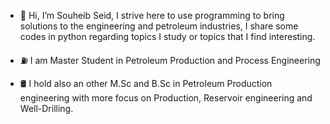 
- 👋 Hi, I’m Souheib Seid, I strive here to use programming to bring solutions to the engineering and petroleum industries, I share some codes in python regarding topics I study or topics that I find interesting.


- ⛽ I am Master Student in Petroleum Production and Process Engineering 
- 🛢 I hold also an other M.Sc and B.Sc in Petroleum Production engineering with more focus on Production, Reservoir engineering and Well-Drilling.









